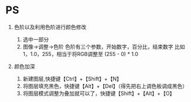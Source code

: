# PS
1. 色阶以及利用色阶进行颜色修改
   1. 选中一部分
   2. 图像->调整->色阶
   色阶有三个参数，开始数字，百分比，结束数字
   比如1，1.0，255，相当于将RGB调整至 (255 - 0) * 1.0

2. 颜色加深
   1. 新建图层,快捷键【Ctrl】+【Shift】+【N】
   2. 将图层填充黑色，快捷键【Alt】+【Del】（得先把右上调色板调成黑色）
   3. 将图层模式调整为叠加就可以了，快捷键【Shift】+【Alt】+【O】